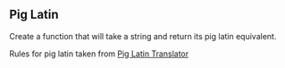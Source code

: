 ## Pig Latin

Create a function that will take a string and return its pig latin equivalent.

Rules for pig latin taken from [Pig Latin Translator](http://www.snowcrest.net/donnelly/piglatin.html)